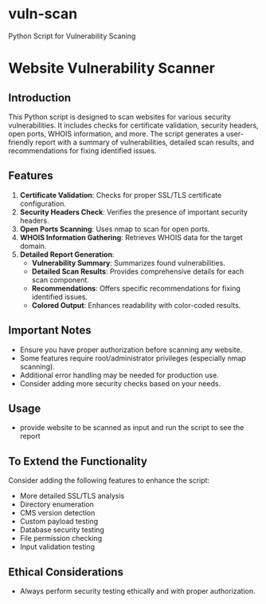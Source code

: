 # vuln-scan
Python Script for Vulnerability Scaning

# Website Vulnerability Scanner

## Introduction
This Python script is designed to scan websites for various security vulnerabilities. It includes checks for certificate validation, security headers, open ports, WHOIS information, and more. The script generates a user-friendly report with a summary of vulnerabilities, detailed scan results, and recommendations for fixing identified issues.

## Features
1. **Certificate Validation**: Checks for proper SSL/TLS certificate configuration.
2. **Security Headers Check**: Verifies the presence of important security headers.
3. **Open Ports Scanning**: Uses nmap to scan for open ports.
4. **WHOIS Information Gathering**: Retrieves WHOIS data for the target domain.
5. **Detailed Report Generation**:
    - **Vulnerability Summary**: Summarizes found vulnerabilities.
    - **Detailed Scan Results**: Provides comprehensive details for each scan component.
    - **Recommendations**: Offers specific recommendations for fixing identified issues.
    - **Colored Output**: Enhances readability with color-coded results.

## Important Notes
- Ensure you have proper authorization before scanning any website.
- Some features require root/administrator privileges (especially nmap scanning).
- Additional error handling may be needed for production use.
- Consider adding more security checks based on your needs.

## Usage
- provide website to be scanned as input and run the script to see the report

## To Extend the Functionality
Consider adding the following features to enhance the script:
- More detailed SSL/TLS analysis
- Directory enumeration
- CMS version detection
- Custom payload testing
- Database security testing
- File permission checking
- Input validation testing

## Ethical Considerations
- Always perform security testing ethically and with proper authorization.
